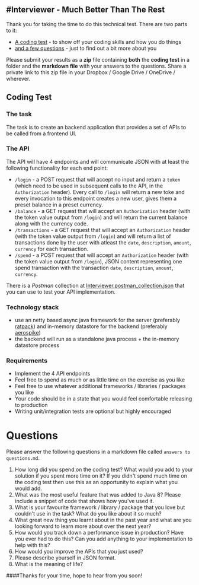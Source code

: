 #Interviewer - Much Better Than The Rest
----------------------------------------

Thank you for taking the time to do this technical test. There are two parts to it:

- [A coding test](#coding-test) - to show off your coding skills and how you do things
- [and a few questions](#questions) - just to find out a bit more about you

Please submit your results as a **zip** file containing **both** the **coding test** in a folder and the **markdown file** with your answers to the questions. Share a private link to this zip file in your Dropbox / Google Drive / OneDrive / wherever.

## Coding Test

### The task

The task is to create an backend application that provides a set of APIs to be called from a frontend UI.

### The API

The API will have 4 endpoints and will communicate JSON with at least the following functionality for each end point:

- `/login` -  a POST request that will accept no input and return a `token` (which need to be used in subsequent calls to the API, in the `Authorization` header). Every call  to `/login` will return a new toke and every invocation to this endpoint creates a new user, gives them a preset balance in a preset currency. 
- `/balance` -  a GET request that will accept an `Authorization` header (with the token value output from `/login`) and  will return the current balance along with the currency code.
- `/transactions` - a GET request that will accept an `Authorization` header (with the token value output from `/login`) and  will return a list of transactions done by the user with atleast the `date`, `description`, `amount`, `currency` for each transaction.
- `/spend` - a POST request that will accept an `Authorization` header (with the token value output from `/login`), JSON content representing one spend transaction with the transaction `date`, `description`, `amount`, `currency`.

There is a *Postman* collection at [Interviewer.postman_collection.json](https://github.com/shanmuha/interviewer/blob/master/Interviewer.postman_collection.json) that you can use to test your API implementation.

### Technology stack

- use an netty based async java framework for the server (preferably [ratpack](https://ratpack.io)) and in-memory datastore for the backend (preferably [aerospike](http://www.aerospike.com/))
- the backend will run as a standalone java process + the in-memory datastore process

### Requirements

- Implement the 4 API endpoints
- Feel free to spend as much or as little time on the exercise as you like
- Feel free to use whatever additional frameworks / libraries / packages you like
- Your code should be in a state that you would feel comfortable releasing to production
- Writing unit/integration tests are optional but highly encouraged

# Questions

Please answer the following questions in a markdown file called `answers to questions.md`.

1. How long did you spend on the coding test? What would you add to your solution if you spent more time on it? If you didn't spend much time on the coding test then use this as an opportunity to explain what you would add.
2. What was the most useful feature that was added to Java 8? Please include a snippet of code that shows how you've used it.
3. What is your favourite framework / library / package that you love but couldn't use in the task? What do you like about it so much?
4. What great new thing you learnt about in the past year and what are you looking forward to learn more about over the next year?
5. How would you track down a performance issue in production? Have you ever had to do this? Can you add anything to your implementation to help with this?
6. How would you improve the APIs that you just used?
7. Please describe yourself in JSON format.
8. What is the meaning of life?

####Thanks for your time, hope to hear from you soon!
